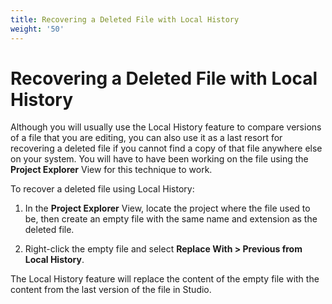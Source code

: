 ```yaml
---
title: Recovering a Deleted File with Local History
weight: '50'
---
```


# Recovering a Deleted File with Local History

Although you will usually use the Local History feature to compare versions of a file that you are editing, you can also use it as a last resort for recovering a deleted file if you cannot find a copy of that file anywhere else on your system. You will have to have been working on the file using the **Project Explorer** View for this technique to work.

To recover a deleted file using Local History:

1. In the **Project Explorer** View, locate the project where the file used to be, then create an empty file with the same name and extension as the deleted file.

2. Right-click the empty file and select **Replace With > Previous from Local History**.

The Local History feature will replace the content of the empty file with the content from the last version of the file in Studio.
